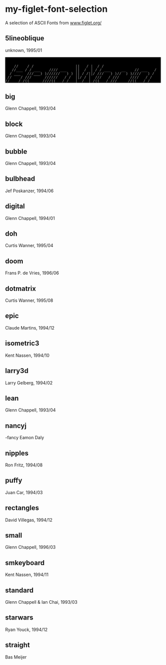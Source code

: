 # my-figlet-font-selection

A selection of ASCII Fonts from www.figlet.org/

## 5lineoblique

unknown, 1995/01

![](fonts/5lineoblique.svg)

## big

Glenn Chappell,	1993/04 

## block

Glenn Chappell,	1993/04

## bubble

Glenn Chappell,	1993/04

## bulbhead

Jef Poskanzer,	1994/06 

## digital

Glenn Chappell,	1994/01

## doh

Curtis Wanner,	1995/04

## doom

Frans P. de Vries,	1996/06

## dotmatrix

Curtis Wanner,	1995/08

## epic

Claude Martins,	1994/12

## isometric3

Kent Nassen,	1994/10

## larry3d

Larry Gelberg,	1994/02

## lean

Glenn Chappell,	1993/04

## nancyj

-fancy	Eamon Daly

## nipples

Ron Fritz,	1994/08

## puffy

Juan Car,	1994/03

## rectangles

David Villegas,	1994/12

## small

Glenn Chappell,	1996/03

## smkeyboard

Kent Nassen,	1994/11

## standard

Glenn Chappell & Ian Chai,	1993/03

## starwars

Ryan Youck,	1994/12

## straight

Bas Meijer

